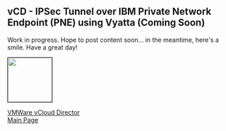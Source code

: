 ## vCD - IPSec Tunnel over IBM Private Network Endpoint (PNE) using Vyatta (Coming Soon)

<!-- 
Updated: 2020-11-25
--> 

Work in progress.  Hope to post content soon... in the meantime, here's a smile.  Have a great day!

<img src="../../mlwiles.png" width="100" style="border: 1px solid black">

<!-- 
## Topic 1
### SubTopic 1

_Note the information described in this example are guidelines.  There are multiple ways to configure the various parts of the example.  Please adjust accordingly for your needs._

--> 

[VMWare vCloud Director](https://ibm-vmwaresolutions.github.io/vcd/)<br/>
[Main Page](https://ibm-vmwaresolutions.github.io)